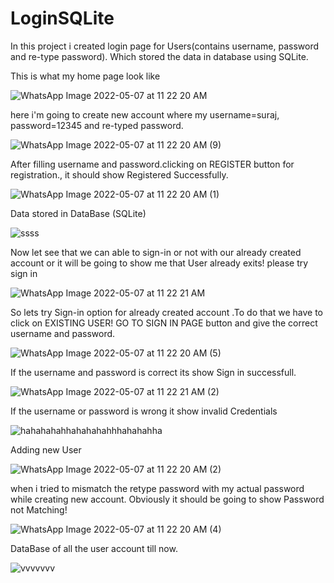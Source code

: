 # LoginSQLite
In this project i created login page for Users(contains username, password and re-type password). Which stored the data in database using SQLite.

This is what my home page look like 






![WhatsApp Image 2022-05-07 at 11 22 20 AM](https://user-images.githubusercontent.com/101108540/167241149-eeea206b-61fe-41f0-8164-1eb6b6d69908.jpeg)






here i'm going to create new account where my username=suraj, password=12345 and re-typed password.








![WhatsApp Image 2022-05-07 at 11 22 20 AM (9)](https://user-images.githubusercontent.com/101108540/167241338-d8aca4d4-6b04-4c0c-b180-2a13167582c4.jpeg)






After filling username and password.clicking on REGISTER button for registration., it should show Registered Successfully.







![WhatsApp Image 2022-05-07 at 11 22 20 AM (1)](https://user-images.githubusercontent.com/101108540/167241590-2900cff4-e19b-4a88-bdc1-4793550fa564.jpeg)





Data stored in DataBase (SQLite)










![ssss](https://user-images.githubusercontent.com/101108540/167241667-2b7c75bc-df72-40c9-8f22-a2f629549031.png)








Now let see that we can able to sign-in or not with our already created account or it will be going to show me that User already exits! please try sign in













![WhatsApp Image 2022-05-07 at 11 22 21 AM](https://user-images.githubusercontent.com/101108540/167242086-70cbbf7e-f37d-4517-937b-9452e7eae442.jpeg)





So lets try Sign-in option for already created account .To do that we have to click on EXISTING USER! GO TO SIGN IN PAGE button and give the correct username and password.








![WhatsApp Image 2022-05-07 at 11 22 20 AM (5)](https://user-images.githubusercontent.com/101108540/167242213-d23b2031-7950-4413-847d-ff3d9fcbbe88.jpeg)








If the username and password is correct its show Sign in successfull.









![WhatsApp Image 2022-05-07 at 11 22 21 AM (2)](https://user-images.githubusercontent.com/101108540/167242252-9407cc52-480f-4b1d-9c91-b33944a7be81.jpeg)






If the username or password is wrong it show invalid Credentials







![hahahahahhahahahahhhahahahha](https://user-images.githubusercontent.com/101108540/167242407-96bac3ee-09d5-46b1-8996-b918bdccc102.jpg)








Adding new User







![WhatsApp Image 2022-05-07 at 11 22 20 AM (2)](https://user-images.githubusercontent.com/101108540/167241723-2af274e9-abf9-4cb5-be4a-1fb88535d354.jpeg)






when i tried to mismatch the retype password with my actual password while creating new account. Obviously it should be going to show Password not Matching!






![WhatsApp Image 2022-05-07 at 11 22 20 AM (4)](https://user-images.githubusercontent.com/101108540/167241796-1186c79e-8a44-4cfc-b101-09622ec6bc70.jpeg)






DataBase of all the user account till now.








![vvvvvvv](https://user-images.githubusercontent.com/101108540/167242367-e7f53119-81c0-4882-8a0a-b4b701df9f9c.png)








